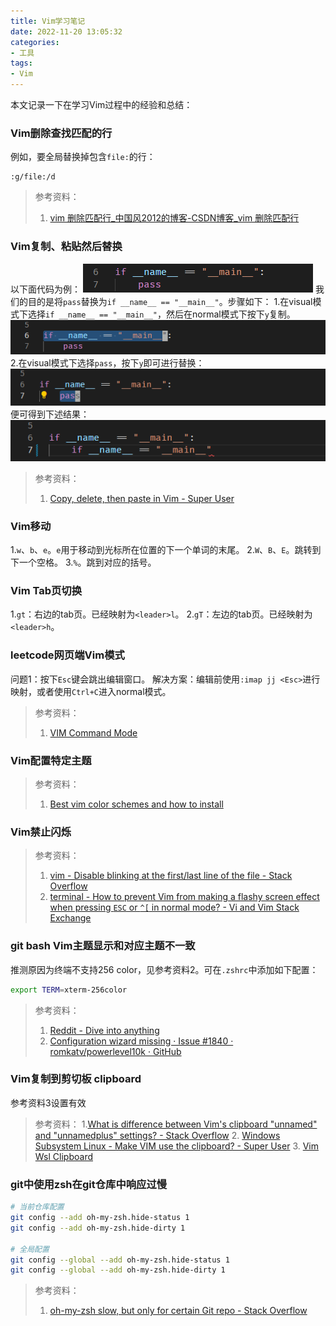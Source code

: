 ```yaml
---
title: Vim学习笔记
date: 2022-11-20 13:05:32
categories:
- 工具
tags:
- Vim
---
```

本文记录一下在学习Vim过程中的经验和总结：
<!--more-->

### Vim删除查找匹配的行
例如，要全局替换掉包含`file:`的行：
```vim
:g/file:/d
```
> 参考资料：
> 1. [vim 删除匹配行_中国风2012的博客-CSDN博客_vim 删除匹配行](https://blog.csdn.net/hanshileiai/article/details/50528505)

### Vim复制、粘贴然后替换
以下面代码为例：
![](https://raw.githubusercontent.com/Tom89757/ImageHost/main/hexo/20230327191509.png)
我们的目的是将`pass`替换为`if __name__ == "__main__"`。步骤如下：
1.在visual模式下选择`if __name__ == "__main__"`，然后在normal模式下按下`y`复制。
![](https://raw.githubusercontent.com/Tom89757/ImageHost/main/hexo/20230327191750.png)
2.在visual模式下选择`pass`，按下`y`即可进行替换：
![](https://raw.githubusercontent.com/Tom89757/ImageHost/main/hexo/20230327191812.png)
便可得到下述结果：
![](https://raw.githubusercontent.com/Tom89757/ImageHost/main/hexo/20230327191848.png)
> 参考资料：
> 1. [Copy, delete, then paste in Vim - Super User](https://superuser.com/questions/371160/copy-delete-then-paste-in-vim)


### Vim移动
1.`w`、`b`、`e`。`e`用于移动到光标所在位置的下一个单词的末尾。
2.`W`、`B`、`E`。跳转到下一个空格。
3.`%`。跳到对应的括号。

### Vim Tab页切换
1.`gt`：右边的tab页。已经映射为`<leader>l`。
2.`gT`：左边的tab页。已经映射为`<leader>h`。

### leetcode网页端Vim模式
问题1：按下`Esc`键会跳出编辑窗口。
解决方案：编辑前使用`:imap jj <Esc>`进行映射，或者使用`Ctrl+C`进入normal模式。
> 参考资料：
> 1. [VIM Command Mode](https://leetcode.com/discuss/general-discussion/446981/vim-command-mode)

### Vim配置特定主题

> 参考资料：
> 1. [Best vim color schemes and how to install](https://linuxhint.com/best_vim_color_schemes/)


### Vim禁止闪烁

> 参考资料：
> 1. [vim - Disable blinking at the first/last line of the file - Stack Overflow](https://stackoverflow.com/questions/5933568/disable-blinking-at-the-first-last-line-of-the-file)
> 2. [terminal - How to prevent Vim from making a flashy screen effect when pressing `ESC` or `^[` in normal mode? - Vi and Vim Stack Exchange](https://vi.stackexchange.com/questions/22547/how-to-prevent-vim-from-making-a-flashy-screen-effect-when-pressing-esc-or)


### git bash Vim主题显示和对应主题不一致
推测原因为终端不支持256 color，见参考资料2。可在`.zshrc`中添加如下配置：
```bash
export TERM=xterm-256color
```
> 参考资料：
> 1. [Reddit - Dive into anything](https://www.reddit.com/r/vim/comments/ebylxb/vim_from_git_bash_showing_weird_colorscheme/)
> 2. [Configuration wizard missing · Issue #1840 · romkatv/powerlevel10k · GitHub](https://github.com/romkatv/powerlevel10k/issues/1840)

### Vim复制到剪切板 clipboard
参考资料3设置有效
> 参考资料：
> 1.[What is difference between Vim's clipboard "unnamed" and "unnamedplus" settings? - Stack Overflow](https://stackoverflow.com/questions/30691466/what-is-difference-between-vims-clipboard-unnamed-and-unnamedplus-settings) 
> 2.  [Windows Subsystem Linux - Make VIM use the clipboard? - Super User](https://superuser.com/questions/1291425/windows-subsystem-linux-make-vim-use-the-clipboard)
> 3. [Vim Wsl Clipboard](https://waylonwalker.com/vim-wsl-clipboard/)


### git中使用zsh在git仓库中响应过慢
```bash
# 当前仓库配置
git config --add oh-my-zsh.hide-status 1
git config --add oh-my-zsh.hide-dirty 1

# 全局配置
git config --global --add oh-my-zsh.hide-status 1
git config --global --add oh-my-zsh.hide-dirty 1
```
> 参考资料：
> 1. [oh-my-zsh slow, but only for certain Git repo - Stack Overflow](https://stackoverflow.com/questions/12765344/oh-my-zsh-slow-but-only-for-certain-git-repo)
